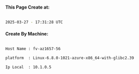 
   
#### This Page Create at:

```bash

2025-03-27 - 17:31:28 UTC

```

#### Create By Machine:

```bash

Host Name : fv-az1657-56

platform  : Linux-6.8.0-1021-azure-x86_64-with-glibc2.39

Ip Local  : 10.1.0.5

```

